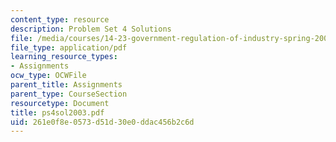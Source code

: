 ```yaml
---
content_type: resource
description: Problem Set 4 Solutions
file: /media/courses/14-23-government-regulation-of-industry-spring-2003/261e0f8e0573d51d30e0ddac456b2c6d_ps4sol2003.pdf
file_type: application/pdf
learning_resource_types:
- Assignments
ocw_type: OCWFile
parent_title: Assignments
parent_type: CourseSection
resourcetype: Document
title: ps4sol2003.pdf
uid: 261e0f8e-0573-d51d-30e0-ddac456b2c6d
---
```


